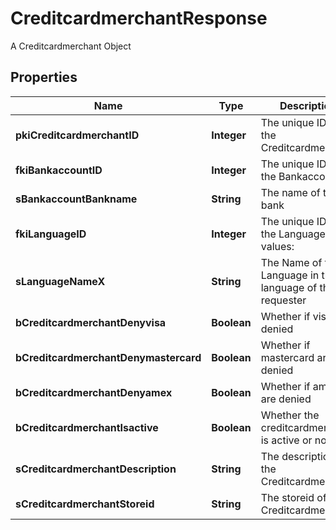 

# CreditcardmerchantResponse

A Creditcardmerchant Object

## Properties

| Name | Type | Description | Notes |
|------------ | ------------- | ------------- | -------------|
|**pkiCreditcardmerchantID** | **Integer** | The unique ID of the Creditcardmerchant |  |
|**fkiBankaccountID** | **Integer** | The unique ID of the Bankaccount |  |
|**sBankaccountBankname** | **String** | The name of the bank |  [optional] |
|**fkiLanguageID** | **Integer** | The unique ID of the Language.  Valid values:  |Value|Description| |-|-| |1|French| |2|English| |  [optional] |
|**sLanguageNameX** | **String** | The Name of the Language in the language of the requester |  [optional] |
|**bCreditcardmerchantDenyvisa** | **Boolean** | Whether if visa are denied |  |
|**bCreditcardmerchantDenymastercard** | **Boolean** | Whether if mastercard are denied |  |
|**bCreditcardmerchantDenyamex** | **Boolean** | Whether if amex are denied |  |
|**bCreditcardmerchantIsactive** | **Boolean** | Whether the creditcardmerchant is active or not |  |
|**sCreditcardmerchantDescription** | **String** | The description of the Creditcardmerchant |  |
|**sCreditcardmerchantStoreid** | **String** | The storeid of the Creditcardmerchant |  |



